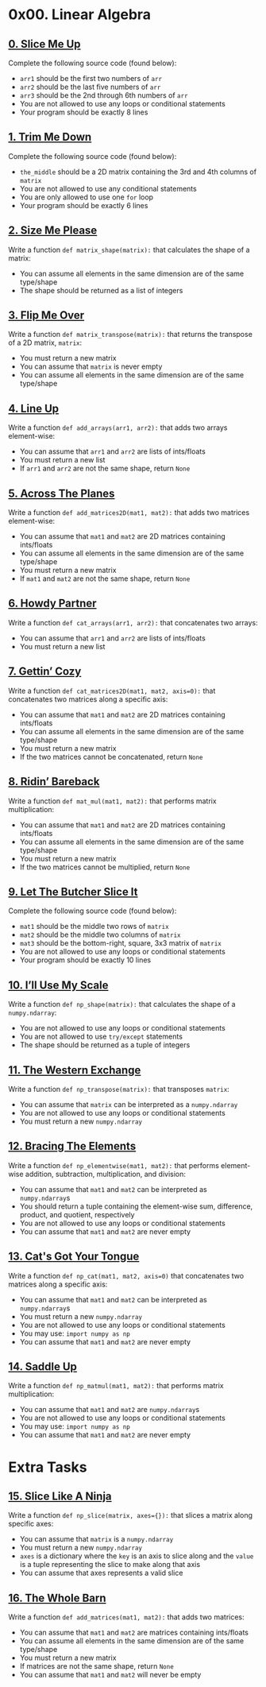 #  0x00. Linear Algebra

##  [0. Slice Me Up](https://github.com/mglssr/holbertonschool-machine_learning/blob/master/math/0x00-linear_algebra/0-slice_me_up.py)
Complete the following source code (found below):

-   `arr1`  should be the first two numbers of  `arr`
-   `arr2`  should be the last five numbers of  `arr`
-   `arr3`  should be the 2nd through 6th numbers of  `arr`
-   You are not allowed to use any loops or conditional statements
-   Your program should be exactly 8 lines


## [1. Trim Me Down](https://github.com/mglssr/holbertonschool-machine_learning/blob/master/math/0x00-linear_algebra/1-trim_me_down.py)

Complete the following source code (found below):

-   `the_middle`  should be a 2D matrix containing the 3rd and 4th columns of  `matrix`
-   You are not allowed to use any conditional statements
-   You are only allowed to use one  `for`  loop
-   Your program should be exactly 6 lines

## [2. Size Me Please](https://github.com/mglssr/holbertonschool-machine_learning/blob/master/math/0x00-linear_algebra/2-size_me_please.py)


Write a function  `def matrix_shape(matrix):`  that calculates the shape of a matrix:

-   You can assume all elements in the same dimension are of the same type/shape
-   The shape should be returned as a list of integers

## [3. Flip Me Over](https://github.com/mglssr/holbertonschool-machine_learning/blob/master/math/0x00-linear_algebra/3-flip_me_over.py)

Write a function  `def matrix_transpose(matrix):`  that returns the transpose of a 2D matrix,  `matrix`:

-   You must return a new matrix
-   You can assume that  `matrix`  is never empty
-   You can assume all elements in the same dimension are of the same type/shape

## [4. Line Up](https://github.com/mglssr/holbertonschool-machine_learning/blob/master/math/0x00-linear_algebra/4-line_up.py)

Write a function  `def add_arrays(arr1, arr2):`  that adds two arrays element-wise:

-   You can assume that  `arr1`  and  `arr2`  are lists of ints/floats
-   You must return a new list
-   If  `arr1`  and  `arr2`  are not the same shape, return  `None`

## [5. Across The Planes](https://github.com/mglssr/holbertonschool-machine_learning/blob/master/math/0x00-linear_algebra/5-across_the_planes.py)
Write a function  `def add_matrices2D(mat1, mat2):`  that adds two matrices element-wise:

-   You can assume that  `mat1`  and  `mat2`  are 2D matrices containing ints/floats
-   You can assume all elements in the same dimension are of the same type/shape
-   You must return a new matrix
-   If  `mat1`  and  `mat2`  are not the same shape, return  `None`

## [6. Howdy Partner](https://github.com/mglssr/holbertonschool-machine_learning/blob/master/math/0x00-linear_algebra/6-howdy_partner.py)
Write a function  `def cat_arrays(arr1, arr2):`  that concatenates two arrays:

-   You can assume that  `arr1`  and  `arr2`  are lists of ints/floats
-   You must return a new list

## [7. Gettin’ Cozy](https://github.com/mglssr/holbertonschool-machine_learning/blob/master/math/0x00-linear_algebra/7-gettin_cozy.py)

Write a function  `def cat_matrices2D(mat1, mat2, axis=0):`  that concatenates two matrices along a specific axis:

-   You can assume that  `mat1`  and  `mat2`  are 2D matrices containing ints/floats
-   You can assume all elements in the same dimension are of the same type/shape
-   You must return a new matrix
-   If the two matrices cannot be concatenated, return  `None`

## [8. Ridin’ Bareback](https://github.com/mglssr/holbertonschool-machine_learning/blob/master/math/0x00-linear_algebra/8-ridin_bareback.py)
Write a function  `def mat_mul(mat1, mat2):`  that performs matrix multiplication:

-   You can assume that  `mat1`  and  `mat2`  are 2D matrices containing ints/floats
-   You can assume all elements in the same dimension are of the same type/shape
-   You must return a new matrix
-   If the two matrices cannot be multiplied, return  `None`

## [9. Let The Butcher Slice It](https://github.com/mglssr/holbertonschool-machine_learning/blob/master/math/0x00-linear_algebra/9-let_the_butcher_slice_it.py)
Complete the following source code (found below):

-   `mat1`  should be the middle two rows of  `matrix`
-   `mat2`  should be the middle two columns of  `matrix`
-   `mat3`  should be the bottom-right, square, 3x3 matrix of  `matrix`
-   You are not allowed to use any loops or conditional statements
-   Your program should be exactly 10 lines

## [10. I’ll Use My Scale](https://github.com/mglssr/holbertonschool-machine_learning/blob/master/math/0x00-linear_algebra/10-ill_use_my_scale.py)
Write a function  `def np_shape(matrix):`  that calculates the shape of a  `numpy.ndarray`:

-   You are not allowed to use any loops or conditional statements
-   You are not allowed to use  `try/except`  statements
-   The shape should be returned as a tuple of integers

## [11. The Western Exchange](https://github.com/mglssr/holbertonschool-machine_learning/blob/master/math/0x00-linear_algebra/11-the_western_exchange.py)
Write a function  `def np_transpose(matrix):`  that transposes  `matrix`:

-   You can assume that  `matrix`  can be interpreted as a  `numpy.ndarray`
-   You are not allowed to use any loops or conditional statements
-   You must return a new  `numpy.ndarray`

## [12. Bracing The Elements](https://github.com/mglssr/holbertonschool-machine_learning/blob/master/math/0x00-linear_algebra/12-bracin_the_elements.py)
Write a function  `def np_elementwise(mat1, mat2):`  that performs element-wise addition, subtraction, multiplication, and division:

-   You can assume that  `mat1`  and  `mat2`  can be interpreted as  `numpy.ndarray`s
-   You should return a tuple containing the element-wise sum, difference, product, and quotient, respectively
-   You are not allowed to use any loops or conditional statements
-   You can assume that  `mat1`  and  `mat2`  are never empty

## [13. Cat's Got Your Tongue](https://github.com/mglssr/holbertonschool-machine_learning/blob/master/math/0x00-linear_algebra/13-cats_got_your_tongue.py)
Write a function  `def np_cat(mat1, mat2, axis=0)`  that concatenates two matrices along a specific axis:

-   You can assume that  `mat1`  and  `mat2`  can be interpreted as  `numpy.ndarray`s
-   You must return a new  `numpy.ndarray`
-   You are not allowed to use any loops or conditional statements
-   You may use:  `import numpy as np`
-   You can assume that  `mat1`  and  `mat2`  are never empty

## [14. Saddle Up](https://github.com/mglssr/holbertonschool-machine_learning/blob/master/math/0x00-linear_algebra/14-saddle_up.py)
Write a function  `def np_matmul(mat1, mat2):`  that performs matrix multiplication:

-   You can assume that  `mat1`  and  `mat2`  are  `numpy.ndarray`s
-   You are not allowed to use any loops or conditional statements
-   You may use:  `import numpy as np`
-   You can assume that  `mat1`  and  `mat2`  are never empty

# Extra Tasks

## [15. Slice Like A Ninja](https://github.com/mglssr/holbertonschool-machine_learning/blob/master/math/0x00-linear_algebra/100-slice_like_a_ninja.py)
Write a function  `def np_slice(matrix, axes={}):`  that slices a matrix along specific axes:

-   You can assume that  `matrix`  is a  `numpy.ndarray`
-   You must return a new  `numpy.ndarray`
-   `axes`  is a dictionary where the  `key`  is an axis to slice along and the  `value`  is a tuple representing the slice to make along that axis
-   You can assume that axes represents a valid slice

## [16. The Whole Barn](https://github.com/mglssr/holbertonschool-machine_learning/blob/master/math/0x00-linear_algebra/101-the_whole_barn.py)
Write a function  `def add_matrices(mat1, mat2):`  that adds two matrices:

-   You can assume that  `mat1`  and  `mat2`  are matrices containing ints/floats
-   You can assume all elements in the same dimension are of the same type/shape
-   You must return a new matrix
-   If matrices are not the same shape, return  `None`
-   You can assume that  `mat1`  and  `mat2`  will never be empty